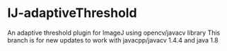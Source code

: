 # IJ-adaptiveThreshold
An adaptive threshold plugin for ImageJ using opencv/javacv library
This branch is for new updates to work with javacpp/javacv 1.4.4 and java 1.8

